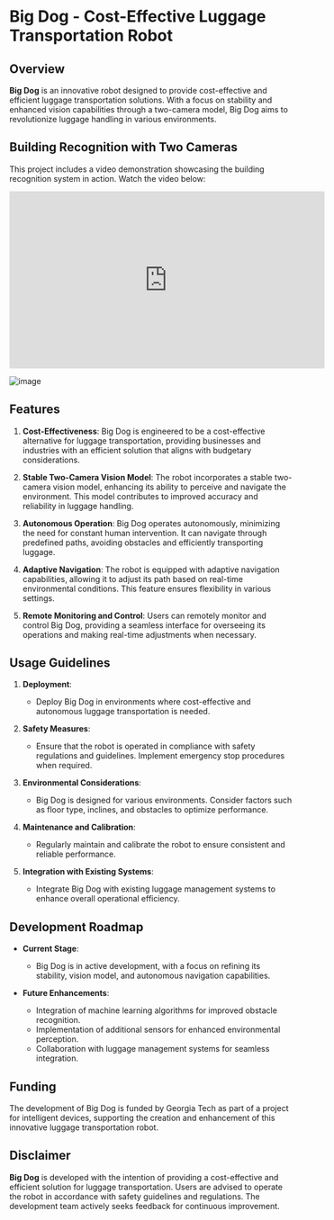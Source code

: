 # Big Dog - Cost-Effective Luggage Transportation Robot 

## Overview

**Big Dog** is an innovative robot designed to provide cost-effective and efficient luggage transportation solutions. With a focus on stability and enhanced vision capabilities through a two-camera model, Big Dog aims to revolutionize luggage handling in various environments.

## Building Recognition with Two Cameras

This project includes a video demonstration showcasing the building recognition system in action. Watch the video below:

<iframe width="560" height="315" src="https://www.youtube.com/embed/1oapv1quKkc" frameborder="0" allowfullscreen></iframe>


![image](https://github.com/yeonholee50/Big-Dog/assets/82836242/e47ecee2-376b-4b13-ac14-34f2359e11db)



## Features

1. **Cost-Effectiveness**: Big Dog is engineered to be a cost-effective alternative for luggage transportation, providing businesses and industries with an efficient solution that aligns with budgetary considerations.

2. **Stable Two-Camera Vision Model**: The robot incorporates a stable two-camera vision model, enhancing its ability to perceive and navigate the environment. This model contributes to improved accuracy and reliability in luggage handling.

3. **Autonomous Operation**: Big Dog operates autonomously, minimizing the need for constant human intervention. It can navigate through predefined paths, avoiding obstacles and efficiently transporting luggage.

4. **Adaptive Navigation**: The robot is equipped with adaptive navigation capabilities, allowing it to adjust its path based on real-time environmental conditions. This feature ensures flexibility in various settings.

5. **Remote Monitoring and Control**: Users can remotely monitor and control Big Dog, providing a seamless interface for overseeing its operations and making real-time adjustments when necessary.

## Usage Guidelines

1. **Deployment**:
   - Deploy Big Dog in environments where cost-effective and autonomous luggage transportation is needed.

2. **Safety Measures**:
   - Ensure that the robot is operated in compliance with safety regulations and guidelines. Implement emergency stop procedures when required.

3. **Environmental Considerations**:
   - Big Dog is designed for various environments. Consider factors such as floor type, inclines, and obstacles to optimize performance.

4. **Maintenance and Calibration**:
   - Regularly maintain and calibrate the robot to ensure consistent and reliable performance.

5. **Integration with Existing Systems**:
   - Integrate Big Dog with existing luggage management systems to enhance overall operational efficiency.

## Development Roadmap

- **Current Stage**:
  - Big Dog is in active development, with a focus on refining its stability, vision model, and autonomous navigation capabilities.

- **Future Enhancements**:
  - Integration of machine learning algorithms for improved obstacle recognition.
  - Implementation of additional sensors for enhanced environmental perception.
  - Collaboration with luggage management systems for seamless integration.

## Funding

The development of Big Dog is funded by Georgia Tech as part of a project for intelligent devices, supporting the creation and enhancement of this innovative luggage transportation robot.

## Disclaimer

**Big Dog** is developed with the intention of providing a cost-effective and efficient solution for luggage transportation. Users are advised to operate the robot in accordance with safety guidelines and regulations. The development team actively seeks feedback for continuous improvement.




